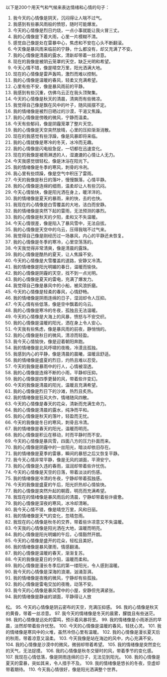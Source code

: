以下是200个用天气和气候来表达情绪和心情的句子：

1. 我今天的心情像是阴天，沉闷得让人喘不过气。
2. 我感到有些暴风雨般的愤怒，随时可能爆发。
3. 今天的心情像是烈日灼烧，一点小事就能让我火冒三丈。
4. 我的心情像是下着大雨，心里一片模糊不清。
5. 感觉自己像是处在雷暴中心，焦虑和不安在心头不断翻滚。
6. 今天像是暴风雨来临前的宁静，什么都没有，却又充满了不安。
7. 我的心情像是清晨的露水，清新却带着一丝凉意。
8. 现在的我像是被阴云笼罩的天空，缺乏光明和希望。
9. 今天心情不错，像是晴空万里，阳光洒满大地。
10. 现在的心情像是雷声轰鸣，激烈而难以控制。
11. 我的心情像是温暖的春风，轻柔又充满希望。
12. 心里有些不安，像是暴风雨前的平静。
13. 我感到有些沉重，仿佛乌云正在我头顶聚集。
14. 今天的心情像是秋天的清晨，清爽而有些微凉。
15. 我觉得自己像是飘在风中的叶子，随风摇摆不定。
16. 我的情绪像是被烈日晒过的沙漠，干渴又焦躁。
17. 我的心情像是傍晚的微风，宁静而温柔。
18. 今天有些郁闷，像是阴霾笼罩了整片天空。
19. 我的心情像是天空突然放晴，心里的压抑渐渐消散。
20. 现在的我感觉有些浮躁，像是风暴即将来临。
21. 我的心情就像是寒冷的冬天，冰冷而无趣。
22. 我的心情像是闪电般急促，一切都在迅速变化。
23. 现在的我像是被雨淋透的人，湿漉漉的心情让人无力。
24. 今天我感觉很轻松，像是沐浴在阳光下。
25. 我的情绪像是冬季的寒风，刺骨的冷冽。
26. 我心里有些烦躁，像是空气中积压了雷雨。
27. 今天的我像是秋日的落叶，慢慢飘落，心情平静。
28. 我的心情像是连绵的细雨，温柔却让人有些沉闷。
29. 今天心情愉快，像是阳光洒在身上，暖洋洋的。
30. 我的情绪像是夏天的暴雨，来的快，去的也快。
31. 我现在的心情像是白雪覆盖的大地，洁白而安静。
32. 我的情绪像是突然下起的雷雨，无法预测的暴烈。
33. 我的心情像是秋天的夕阳，柔和又不失温暖。
34. 今天心情很差，像是陷入了暴风雪中，无法自拔。
35. 我的心情像是天空中的乌云，压得我喘不过气来。
36. 我觉得自己像是刚经历过一场暴风，内心的平静还未恢复。
37. 我的心情像是冬季的寒冷，心里空荡荡的。
38. 今天我觉得非常清爽，像是清晨的露珠。
39. 我的心情像是酷热的夏天，让人焦躁不安。
40. 今天的心情像是大雪覆盖的道路，安静又冷清。
41. 我的情绪像是阳光明媚的春日，温暖而愉快。
42. 我的心情像是阴霾的天空，找不到一点光明。
43. 我的心情像是夏天的雷电，充满了爆发力。
44. 我觉得自己像是暴风中的小船，被风浪折磨。
45. 今天的心情像是轻柔的春风，心情舒畅。
46. 我的情绪像是阴雨连绵的日子，湿润却令人压抑。
47. 今天心情有些低落，像是空中飘着的乌云。
48. 我的心情像是寒冷的冬夜，孤独且无法温暖。
49. 今天的心情像是大海上的风暴，愤怒与不安交织。
50. 我的心情像是温暖的阳光，洒在身上令人安心。
51. 今天我有些焦虑，像是暴风雨的前夜，静悄悄的。
52. 我的心情像是秋日的微风，清凉而轻盈。
53. 我今天心情愉快，像是迎着朝阳奔跑。
54. 我的情绪像是北风呼啸的夜晚，冷漠且孤独。
55. 我感到内心的平静，像是清晨的晨曦，温暖且舒适。
56. 我的情绪像是盛夏的烈日，灼热且难以忍受。
57. 今天的我像是暴雨中的行人，心情被湿透。
58. 我的心情像是连绵不断的小雨，平静却压抑。
59. 我的心情像是四季更替的风，带着些许变幻。
60. 今天的我像是清晨的阳光，温暖且充满希望。
61. 我的心情像是烈日下的沙滩，热烈且炙热。
62. 我的情绪像是狂风大作，情绪随风四散。
63. 今天的心情像是春天的花朵，清新而充满生命力。
64. 我的心情像是清晨的露水，纯净而平和。
65. 我的心情像是秋天的落叶，轻盈而无忧。
66. 今天的我像是冬日的寒风，刺骨且冷清。
67. 我的情绪像是春天的阳光，温暖而明亮。
68. 我的心情像是积云在移动，时而平静时而不安。
69. 今天的心情像是暴风雪，四面八方的压力扑面而来。
70. 我的心情像是阴霾中的一丝阳光，暗淡却依旧存在。
71. 我的情绪像是夏季的雷暴，瞬间的暴怒之后又恢复平静。
72. 我今天心情非常平静，像是无风的湖面，平滑安宁。
73. 我的心情像是久违的春雨，滋润却带着些许忧伤。
74. 今天的心情像是天空的日落，带着淡淡的伤感。
75. 我的情绪像是冷清的冬夜，宁静却带着孤独感。
76. 今天的我像是盛夏的午后，阳光炽热却心情愉快。
77. 我的心情像是突然升起的朝霞，明亮而充满希望。
78. 我现在的情绪像是暴风雨后的清晨，宁静却带着些许疲惫。
79. 我的心情像是深夜的寒风，冰冷却清晰。
80. 我今天心情不错，像是晴空万里，风和日丽。
81. 我的情绪像是天气的变化，忽晴忽雨。
82. 我现在的心情像是秋冬的交界，带着些许凉意又不失温暖。
83. 今天我的心情像是阳光洒在大地，温暖而明亮。
84. 我的心情像是阳光明媚的午后，心情豁然开朗。
85. 今天的心情像是盛开的花朵，轻松且美好。
86. 我的情绪像是暴风骤雨，情感翻涌。
87. 我的心情像是温暖的春天，渐渐复苏。
88. 今天的我像是夏日的夕阳，温暖而柔和。
89. 我的心情像是漫长冬季后的第一缕阳光，令人感到温暖。
90. 我今天的心情像是深海的浪潮，汹涌澎湃。
91. 我的情绪像是夜晚的微风，宁静却有些孤独。
92. 我的心情像是雷电交加的夜晚，动荡不安。
93. 我今天的心情像是暴风雪中的小屋，安静但充满紧张。
94. 我的情绪像是静谧的湖面，平静得让人放

松。
95. 今天的心情像是阴云密布的天空，充满压抑感。
96. 我的心情像是秋天的黄昏，带着一丝凉意。
97. 我今天的情绪像是冬天的晨雾，朦胧且有些迷茫。
98. 我的心情像是远处的雷鸣，预示着风暴将至。
99. 我的情绪像是小雨淅沥的早晨，淡然却带着些许忧愁。
100. 今天的心情像是温暖的春风，轻抚心灵。
101. 我的情绪像是寒风中的火堆，虽然冷但心里有温暖。
102. 我的心情像是漫长夏天后的秋雨，带着凉意又温柔。
103. 今天我像是站在海边的风中，内心充满不安。
104. 我的心情像是沙漠中的微风，微弱却带着希望。
105. 我的情绪像是突然变化的天气，无法捉摸。
106. 我的心情像是秋冬交替时的风，带着季节的变化感。
107. 我现在心情低落，像是阴雨连绵的日子，无法见到阳光。
108. 我的心情像是夏天的雷暴，突如其来，令人措手不及。
109. 我的情绪像是悠长的冬夜，空虚却带着期待。
110. 今天我心情很好，像是阳光洒满整个世界。
